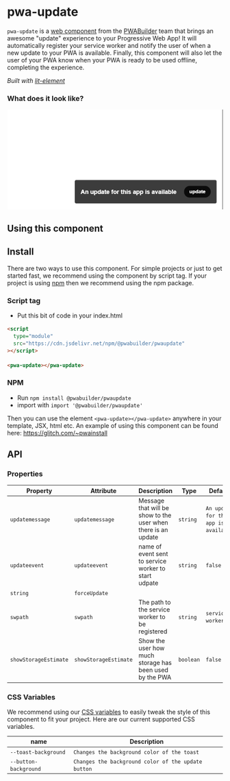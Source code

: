 # pwa-update

`pwa-update` is a [web component](https://meowni.ca/posts/web-components-with-otters/) from the [PWABuilder](https://pwabuilder.com) team that brings an awesome "update" experience to your Progressive Web App! It will automatically register your service worker and notify the user of when a new update to your PWA is available. Finally, this component will also let the user of your PWA know when your PWA is ready to be used offline, completing the experience.

_Built with [lit-element](https://lit-element.polymer-project.org/)_

### What does it look like?

![An image of what the component looks like](assets/update.png?raw=true "pwa-update")

## Using this component

## Install

There are two ways to use this component. For simple projects or just to get started fast, we recommend using the component by script tag. If your project is using [npm](https://www.npmjs.com/) then we recommend using the npm package.

### Script tag

- Put this bit of code in your index.html

```html
<script
  type="module"
  src="https://cdn.jsdelivr.net/npm/@pwabuilder/pwaupdate"
></script>

<pwa-update></pwa-update>
```

### NPM

- Run `npm install @pwabuilder/pwaupdate`
- import with `import '@pwabuilder/pwaupdate'`

Then you can use the element `<pwa-update></pwa-update>` anywhere in your template, JSX, html etc. An example of using this component can be found here: https://glitch.com/~pwainstall

## API

### Properties

| Property             | Attribute            | Description                                                                     | Type      | Default                                             |
| -------------------- | -------------------- | ------------------------------------------------------------------------------- | --------- | --------------------------------------------------- |
| `updatemessage`           | `updatemessage`       | Message that will be show to the user when there is an update                                  | `string` | `An update for this app is available`                                             |
| `updateevent`          | `updateevent`          | name of event sent to service worker to start udpate                        | `string` | `false`                                             |
 `string`  | `forceUpdate`                                     |
| `swpath`          | `swpath`          | The path to the service worker to be registered | `string`  | `service-worker.js`                      |
| `showStorageEstimate`          | `showStorageEstimate`          | Show the user how much storage has been used by the PWA | `boolean`  | `false`                      |


### CSS Variables

We recommend using our [CSS variables](https://developer.mozilla.org/en-US/docs/Web/CSS/Using_CSS_custom_properties) to easily tweak the style of this component to fit your project. Here are our current
supported CSS variables.

| name                       | Description                                           |
| -------------------------- | ----------------------------------------------------- |
| `--toast-background`       | `Changes the background color of the toast`           |
| `--button-background`      | `Changes the background color of the update button`   |